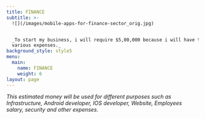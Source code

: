 ```yaml
---
title: FINANCE
subtitle: >-
  ![](/images/mobile-apps-for-finance-sector_orig.jpg)


  _To start my business, i will require $5,00,000 because i will have to manage
  various expenses._
background_style: style5
menu:
  main:
    name: FINANCE
    weight: 6
layout: page
---
```

_This estimated money will be used for different purposes such as Infrastructure, Android developer, IOS developer, Website, Employees salary, security and other expenses._
